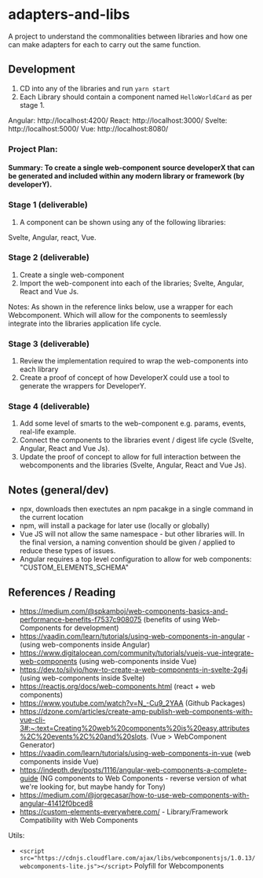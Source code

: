 # adapters-and-libs
A project to understand the commonalities between libraries and how one can make adapters for each to carry out the same function. 

## Development

1. CD into any of the libraries and run `yarn start`
2. Each Library should contain a component named `HelloWorldCard` as per stage 1.

Angular: http://localhost:4200/
React:   http://localhost:3000/
Svelte:  http://localhost:5000/
Vue:     http://localhost:8080/

### Project Plan:

#### Summary: To create a single web-component source developerX that can be generated and included within any modern library or framework (by developerY). 

### Stage 1 (deliverable)

1. A component can be shown using any of the following libraries:

Svelte, Angular, react, Vue.

### Stage 2 (deliverable)
 
1. Create a single web-component
2. Import the web-component into each of the libraries; Svelte, Angular, React and Vue Js. 

Notes: As shown in the reference links below, use a wrapper for each Webcomponent. Which will allow for the components to seemlessly integrate into the libraries application life cycle.

### Stage 3 (deliverable)

1. Review the implementation required to wrap the web-components into each library
2. Create a proof of concept of how DeveloperX could use a tool to generate the wrappers for DeveloperY. 

### Stage 4 (deliverable)

1. Add some level of smarts to the web-component e.g. params, events, real-life example. 
2. Connect the components to the libraries event / digest life cycle (Svelte, Angular, React and Vue Js). 
3. Update the proof of concept to allow for full interaction between the webcomponents and the libraries (Svelte, Angular, React and Vue Js).

## Notes (general/dev)

- npx, downloads then exectutes an npm pacakge in a single command in the current location
- npm, will install a package for later use (locally or globally)
- Vue JS will not allow the same namespace - but other libraries will. In the final version, a naming convention should be given / applied to reduce these types of issues.
- Angular requires a top level configuration to allow for web components: "CUSTOM_ELEMENTS_SCHEMA"

## References / Reading

- https://medium.com/@spkamboj/web-components-basics-and-performance-benefits-f7537c908075 (benefits of using Web-Components for development)
- https://vaadin.com/learn/tutorials/using-web-components-in-angular - (using web-components inside Angular)
- https://www.digitalocean.com/community/tutorials/vuejs-vue-integrate-web-components (using web-components inside Vue)
- https://dev.to/silvio/how-to-create-a-web-components-in-svelte-2g4j (using web-components inside Svelte)
- https://reactjs.org/docs/web-components.html (react + web components)
- https://www.youtube.com/watch?v=N_-Cu9_2YAA (Github Packages)
- https://dzone.com/articles/create-amp-publish-web-components-with-vue-cli-3#:~:text=Creating%20web%20components%20is%20easy,attributes%2C%20events%2C%20and%20slots. (Vue > WebComponent Generator)
- https://vaadin.com/learn/tutorials/using-web-components-in-vue (web components inside Vue)
- https://indepth.dev/posts/1116/angular-web-components-a-complete-guide (NG components to Web Components - reverse version of what we're looking for, but maybe handy for Tony)
- https://medium.com/@jorgecasar/how-to-use-web-components-with-angular-41412f0bced8
- https://custom-elements-everywhere.com/ - Library/Framework Compatibility with Web Components

Utils:

- `<script src="https://cdnjs.cloudflare.com/ajax/libs/webcomponentsjs/1.0.13/webcomponents-lite.js"></script>` Polyfill for Webcomponents

